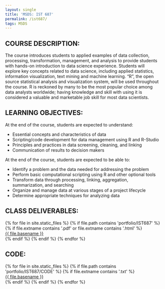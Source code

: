 ```yaml
---
layout: single
title: 'MSDS: IST 687'
permalink: /ist687/
tags: MSDS  
---
```


## COURSE DESCRIPTION:

The course introduces students to applied examples of data collection, processing, transformation,
management, and analysis to provide students with hands-on introduction to data science
experience. Students will explore key concepts related to data science, including applied
statistics, information visualization, text mining and machine learning. “R”, the open source
statistical analysis and visualization system, will be used throughout the course. R is reckoned by
many to be the most popular choice among data analysts worldwide; having knowledge and skill
with using it is considered a valuable and marketable job skill for most data scientists.

## LEARNING OBJECTIVES:

At the end of the course, students are expected to understand:

* Essential concepts and characteristics of data
* Scripting/code development for data management using R and R-Studio
* Principles and practices in data screening, cleaning, and linking
* Communication of results to decision makers

At the end of the course, students are expected to be able to:

* Identify a problem and the data needed for addressing the problem
* Perform basic computational scripting using R and other optional tools
* Transform data through processing, linking, aggregation, summarization, and searching
* Organize and manage data at various stages of a project lifecycle
* Determine appropriate techniques for analyzing data

## CLASS DELIVERABLES:

<div>
{% for file in site.static_files %}
    {% if file.path contains 'portfolio/IST687' %}
        {% if file.extname contains '.pdf' or file.extname contains '.html' %}
            <div><a href="https://danielcaraway.github.io/{{ file.path }}">{{ file.basename }}</a></div>
        {% endif %}
    {% endif %}
{% endfor %}
</div>

## CODE: 

<div>
{% for file in site.static_files %}
    {% if file.path contains 'portfolio/IST687/CODE' %}
        {% if file.extname contains '.txt' %}
            <div><a href="https://danielcaraway.github.io/{{ file.path }}">{{ file.basename }}</a></div>
        {% endif %}
    {% endif %}
{% endfor %}
</div>

